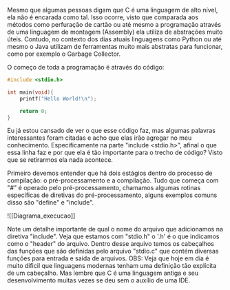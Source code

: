 Mesmo que algumas pessoas digam que C é uma linguagem de alto nível, ela não é encarada como tal. Isso ocorre, visto que comparada aos métodos como perfuração de cartão ou até mesmo a programação através de uma linguagem de montagem (Assembly) ela utiliza de abstrações muito úteis. Contudo, no contexto dos dias atuais linguagens como Python ou até mesmo o Java utilizam de ferramentas muito mais abstratas para funcionar, como por exemplo o Garbage Collector.

O começo de toda a programação é através do código:

```C
#include <stdio.h>

int main(void){
	printf("Hello World!\n");

	return 0;
}
```

Eu já estou cansado de ver o que esse código faz, mas algumas palavras interessantes foram citadas e acho que elas irão agregar no meu conhecimento. Especificamente na parte "include <stdio.h>", afinal o que essa linha faz e por que ela é tão importante para o trecho de código? Visto que se retirarmos ela nada acontece.

Primeiro devemos entender que há dois estágios dentro do processo de compilação: o pré-processamento e a compilação. Tudo que começa com "#" é operado pelo pré-processamento, chamamos algumas rotinas específicas de diretivas do pré-processamento, alguns exemplos comuns disso são "define" e "include".

![[Diagrama_execucao]]

Note um detalhe importante de qual o nome do arquivo que adicionamos na diretiva "include". Veja que estamos com "stdio.h" o '.h' é o que indicamos como o "header" do arquivo. Dentro desse arquivo temos os cabeçalhos das funções que são definidas pelo arquivo "stdio.c" que contém diversas funções para entrada e saída de arquivos.
OBS: Veja que hoje em dia é muito dificil que linguagens modernas tenham uma definição tão explícita de um cabeçalho. Mas lembre que C é uma linguagem antiga e seu desenvolvimento muitas vezes se deu sem o auxílio de uma IDE.



